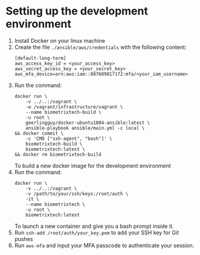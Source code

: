 # Setting up the development environment

1. Install Docker on your linux machine
1. Create the file `./ansible/aws/credentials` with the following content:
   ```
   [default-long-term]
   aws_access_key_id = <your_access_key>
   aws_secret_access_key = <your_secret_key>
   aws_mfa_device=arn:aws:iam::887689817172:mfa/<your_iam_username>
   ```
1. Run the command:
   ```
   docker run \
       -v ../..:/vagrant \
       -w /vagrant/infrastructure/vagrant \
       --name biometrixtech-build \
       -u root \
       geerlingguy/docker-ubuntu1804-ansible:latest \
       ansible-playbook ansible/main.yml -c local \
   && docker commit \
       -c 'CMD ["ssh-agent", "bash"]' \
       biometrixtech-build \
       biometrixtech:latest \
   && docker rm biometrixtech-build
   ```
   To build a new docker image for the development environment
1. Run the command:
   ```
   docker run \
       -v ../..:/vagrant \
       -v /path/to/your/ssh/keys:/root/auth \
       -it \
       --name biometrixtech \
       -u root \
       biometrixtech:latest
   ```
   To launch a new container and give you a bash prompt inside it.
1. Run `ssh-add /root/auth/your_key.pem` to add your SSH key for Git pushes
1. Run `aws-mfa` and input your MFA passcode to authenticate your session.
